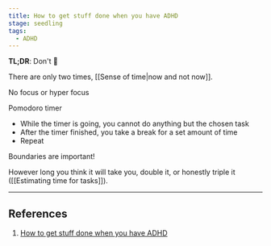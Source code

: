 ```yaml
---
title: How to get stuff done when you have ADHD
stage: seedling
tags:
  - ADHD
---
```


**TL;DR**: Don't :smiling_face_with_tear:

There are only two times, [[Sense of time|now and not now]].

No focus or hyper focus

Pomodoro timer

- While the timer is going, you cannot do anything but the chosen task
- After the timer finished, you take a break for a set amount of time
- Repeat

Boundaries are important!

However long you think it will take you, double it, or honestly triple it ([[Estimating time for tasks]]).

---

## References

1. [How to get stuff done when you have ADHD](https://www.youtube.com/watch?v=YLkOZhROvA4)
